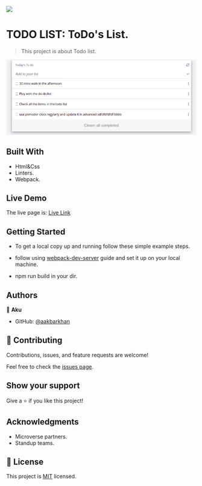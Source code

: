 ![](https://img.shields.io/badge/Microverse-blueviolet)

# TODO LIST: ToDo's List.

> This project is about Todo list.

![screenshot](todolist.png)




## Built With

- Html&Css
- Linters.
- Webpack.
## Live Demo

The live page is:
[Live Link](https://aakbarkhan.github.io/Portfolio/)

## Getting Started

- To get a local copy up and running follow these simple example steps.

- follow using [webpack-dev-server](https://webpack.js.org/guides/development/#using-webpack-dev-server) guide and set it up on your local machine.
- npm run build in your dir.
## Authors

👤 **Aku**

- GitHub: [@aakbarkhan](https://github.com/aakbarkhan)



## 🤝 Contributing

Contributions, issues, and feature requests are welcome!

Feel free to check the [issues page](../../issues/).

## Show your support

Give a ⭐️ if you like this project!

## Acknowledgments

- Microverse partners.
- Standup teams.


## 📝 License

This project is [MIT](./MIT.md) licensed.
